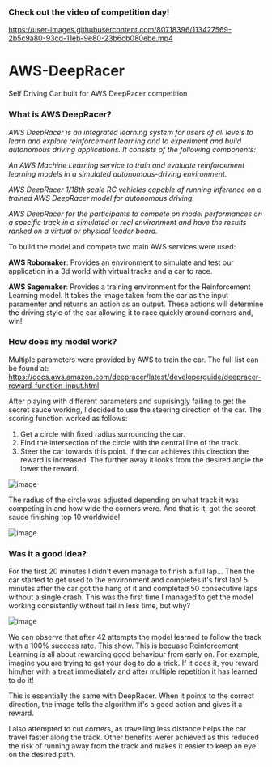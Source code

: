 ### Check out the video of competition day!
https://user-images.githubusercontent.com/80718396/113427569-2b5c9a80-93cd-11eb-9e80-23b6cb080ebe.mp4



# AWS-DeepRacer
Self Driving Car built for AWS DeepRacer competition

### What is AWS DeepRacer?
<em> AWS DeepRacer is an integrated learning system for users of all levels to learn and explore reinforcement learning and to experiment and build autonomous driving applications. It consists of the following components:

An AWS Machine Learning service to train and evaluate reinforcement learning models in a simulated autonomous-driving environment.

AWS DeepRacer 1/18th scale RC vehicles capable of running inference on a trained AWS DeepRacer model for autonomous driving.

AWS DeepRacer for the participants to compete on model performances on a specific track in a simulated or real environment and have the results ranked on a virtual or physical leader board. </em>

To build the model and compete two main AWS services were used:

<strong>AWS Robomaker</strong>: Provides an environment to simulate and test our application in a 3d world with virtual tracks and a car to race.

<strong>AWS Sagemaker</strong>: Provides a training environment for the Reinforcement Learning model. It takes the image taken from the car as the input paramenter and returns an action as an output. These actions will determine the driving style of the car allowing it to race quickly around corners and, win!

### How does my model work? 
Multiple parameters were provided by AWS to train the car. The full list can be found at: https://docs.aws.amazon.com/deepracer/latest/developerguide/deepracer-reward-function-input.html

After playing with different parameters and suprisingly failing to get the secret sauce working, I decided to use the steering direction of the car. The scoring function worked as follows:

1) Get a circle with fixed radius surrounding the car.
2) Find the intersection of the circle with the central line of the track.
3) Steer the car towards this point. If the car achieves this direction the reward is increased. The further away it looks from the desired angle the lower the reward.

![image](https://user-images.githubusercontent.com/80718396/113424274-c9e5fd00-93c7-11eb-93cd-7a48ddd55139.png)

The radius of the circle was adjusted depending on what track it was competing in and how wide the corners were. And that is it, got the secret sauce finishing top 10 worldwide!

![image](https://user-images.githubusercontent.com/80718396/113424671-72945c80-93c8-11eb-9c4e-08c84fa4da43.png)


### Was it a good idea?
For the first 20 minutes I didn't even manage to finish a full lap... Then the car started to get used to the environment and completes it's first lap! 5 minutes after the car got the hang of it and completed 50 consecutive laps without a single crash. This was the first time I managed to get the model working consistently without fail in less time, but why?

![image](https://user-images.githubusercontent.com/80718396/113425072-23026080-93c9-11eb-994f-b331c3f84d32.png)

We can observe that after 42 attempts the model learned to follow the track with a 100% success rate. This show. This is becuase Reinforcement Learning is all about rewarding good behaviour from early on. For example, imagine you are trying to get your dog to do a trick. If it does it, you reward him/her with a treat immediately and after multiple repetition it has learned to do it!

This is essentially the same with DeepRacer. When it points to the correct direction, the image tells the algorithm it's a good action and gives it a reward. 

I also attempted to cut corners, as travelling less distance helps the car travel faster along the track. Other benefits werer achieved as this reduced the risk of running away from the track and makes it easier to keep an eye on the desired path.
